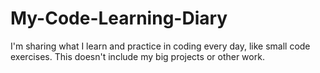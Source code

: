 # My-Code-Learning-Diary
I'm sharing what I learn and practice in coding every day, like small code exercises. This doesn't include my big projects or other work.
